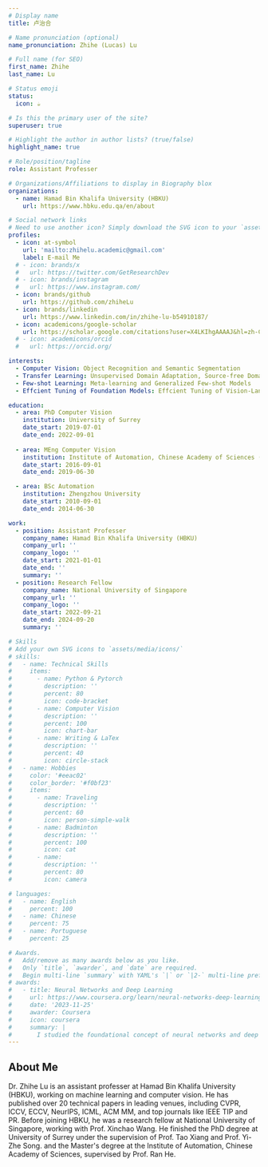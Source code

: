 ```yaml
---
# Display name
title: 卢治合

# Name pronunciation (optional)
name_pronunciation: Zhihe (Lucas) Lu

# Full name (for SEO)
first_name: Zhihe
last_name: Lu

# Status emoji
status:
  icon: ☕️

# Is this the primary user of the site?
superuser: true

# Highlight the author in author lists? (true/false)
highlight_name: true

# Role/position/tagline
role: Assistant Professer

# Organizations/Affiliations to display in Biography blox
organizations:
  - name: Hamad Bin Khalifa University (HBKU)
    url: https://www.hbku.edu.qa/en/about

# Social network links
# Need to use another icon? Simply download the SVG icon to your `assets/media/icons/` folder.
profiles:
  - icon: at-symbol
    url: 'mailto:zhihelu.academic@gmail.com'
    label: E-mail Me
  # - icon: brands/x
  #   url: https://twitter.com/GetResearchDev
  # - icon: brands/instagram
  #   url: https://www.instagram.com/
  - icon: brands/github
    url: https://github.com/zhiheLu
  - icon: brands/linkedin
    url: https://www.linkedin.com/in/zhihe-lu-b54910187/
  - icon: academicons/google-scholar
    url: https://scholar.google.com/citations?user=X4LKIhgAAAAJ&hl=zh-CN
  # - icon: academicons/orcid
  #   url: https://orcid.org/

interests:
  - Computer Vision: Object Recognition and Semantic Segmentation
  - Transfer Learning: Unsupervised Domain Adaptation, Source-free Domain Adaptation and Test-time Adaptation
  - Few-shot Learning: Meta-learning and Generalized Few-shot Models
  - Effcient Tuning of Foundation Models: Effcient Tuning of Vision-Language Models

education:
  - area: PhD Computer Vision
    institution: University of Surrey
    date_start: 2019-07-01
    date_end: 2022-09-01
  
  - area: MEng Computer Vision
    institution: Institute of Automation, Chinese Academy of Sciences (CASIA)
    date_start: 2016-09-01
    date_end: 2019-06-30

  - area: BSc Automation
    institution: Zhengzhou University
    date_start: 2010-09-01
    date_end: 2014-06-30

work:
  - position: Assistant Professer
    company_name: Hamad Bin Khalifa University (HBKU)
    company_url: ''
    company_logo: ''
    date_start: 2021-01-01
    date_end: ''
    summary: ''
  - position: Research Fellow
    company_name: National University of Singapore
    company_url: ''
    company_logo: ''
    date_start: 2022-09-21
    date_end: 2024-09-20
    summary: ''

# Skills
# Add your own SVG icons to `assets/media/icons/`
# skills:
#   - name: Technical Skills
#     items:
#       - name: Python & Pytorch
#         description: ''
#         percent: 80
#         icon: code-bracket
#       - name: Computer Vision
#         description: ''
#         percent: 100
#         icon: chart-bar
#       - name: Writing & LaTex
#         description: ''
#         percent: 40
#         icon: circle-stack
#   - name: Hobbies
#     color: '#eeac02'
#     color_border: '#f0bf23'
#     items:
#       - name: Traveling
#         description: ''
#         percent: 60
#         icon: person-simple-walk
#       - name: Badminton
#         description: ''
#         percent: 100
#         icon: cat
#       - name: 
#         description: ''
#         percent: 80
#         icon: camera

# languages:
#   - name: English
#     percent: 100
#   - name: Chinese
#     percent: 75
#   - name: Portuguese
#     percent: 25

# Awards.
#   Add/remove as many awards below as you like.
#   Only `title`, `awarder`, and `date` are required.
#   Begin multi-line `summary` with YAML's `|` or `|2-` multi-line prefix and indent 2 spaces below.
# awards:
#   - title: Neural Networks and Deep Learning
#     url: https://www.coursera.org/learn/neural-networks-deep-learning
#     date: '2023-11-25'
#     awarder: Coursera
#     icon: coursera
#     summary: |
#       I studied the foundational concept of neural networks and deep learning. By the end, I was familiar with the significant technological trends driving the rise of deep learning; build, train, and apply fully connected deep neural networks; implement efficient (vectorized) neural networks; identify key parameters in a neural network’s architecture; and apply deep learning to your own applications.
---
```


## About Me

Dr. Zhihe Lu is an assistant professer at Hamad Bin Khalifa University (HBKU), working on machine learning and computer vision. He has published over 20 technical papers in leading venues, including CVPR, ICCV, ECCV, NeurIPS, ICML, ACM MM, and top journals like IEEE TIP and PR. Before joining HBKU, he was a research fellow at National University of Singapore, working with Prof. Xinchao Wang. He finished the PhD degree at University of Surrey under the supervision of Prof. Tao Xiang and Prof. Yi-Zhe Song. and the Master's degree at the Institute of Automation, Chinese Academy of Sciences, supervised by Prof. Ran He.
